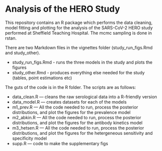 # Analysis of the HERO Study

This repository contains an R package which performs the data cleaning, model fitting and plotting for the analysis of the SARS-CoV-2 HERO study performed at Sheffield Teaching Hospital. The mcmc sampling is done in rstan. 

There are two Markdown files in the vignettes folder (study_run_figs.Rmd and study_other).
* study_run_figs.Rmd - runs the three models in the study and plots the figures
* study_other.Rmd - produces everything else needed for the study (tables, point estimations etc)

The guts of the code is in the R folder. The scripts are as follows:
* data_clean.R — cleans the raw serological data into a R-friendly version
* data_model.R — creates datasets for each of the models
* m1_prev.R — All the code needed to run, process the posterior distributions, and plot the figures for the prevalence model
* m2_abkin.R — All the code needed to run, process the posterior distributions, and plot the figures for the antibody kinetics model
* m3_hetsen.R — All the code needed to run, process the posterior distributions, and plot the figures for the hetergeneous sensitivity and specificity model
* supp.R — code to make the supplementary figs